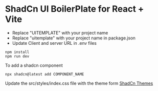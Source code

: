 # ShadCn UI BoilerPlate for React + Vite

- Replace "UITEMPLATE" with your project name
- Replace "uitemplate" with your project name in package.json
- Update Client and server URL in .env files

```
npm install
npm run dev
```

To add a shadcn component

```
npx shadcn@latest add COMPONENT_NAME
```

Update the src/styles/index.css file with the theme form [ShadCn Themes](https://ui.shadcn.com/themes)
